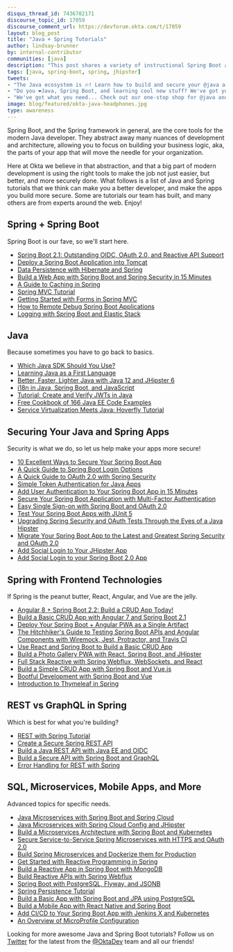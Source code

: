 ```yaml
---
disqus_thread_id: 7436782171
discourse_topic_id: 17059
discourse_comment_url: https://devforum.okta.com/t/17059
layout: blog_post
title: "Java + Spring Tutorials"
author: lindsay-brunner
by: internal-contributor
communities: [java]
description: "This post shares a variety of instructional Spring Boot and Java tutorials for the modern app developer."
tags: [java, spring-boot, spring, jhipster]
tweets:
- "The Java ecosystem is 🔥! Learn how to build and secure your @java and @springboot apps, add a frontend, or build microservices right here!"
- "Do you ❤️Java, Spring Boot, and learning cool new stuff? We've got you! Check out our round up of @java and @springboot tutorials covering topics like #microservices, app security, and REST vs @graphql."
- "We've got what you need... Check out our one-stop shop for @java and #springboot tutorials, covering topics like #frontend development with @angular and @reactjs, #microservices, and web security."
image: blog/featured/okta-java-headphones.jpg
type: awareness
---
```


Spring Boot, and the Spring framework in general, are the core tools for  the modern Java developer. They abstract away many nuances of development and architecture, allowing you to focus on building your business logic, aka, the parts of your app that will move the needle for your organization.

Here at Okta we believe in that abstraction, and that a big part of modern development is using the right tools to make the job not just easier, but better, and more securely done. What follows is a list of Java and Spring tutorials that we think can make you a better developer, and make the apps you build more secure. Some are tutorials our team has built, and many others are from experts around the web. Enjoy!

## Spring + Spring Boot

Spring Boot is our fave, so we'll start here.

* [Spring Boot 2.1: Outstanding OIDC, OAuth 2.0, and Reactive API Support](/blog/2018/11/26/spring-boot-2-dot-1-oidc-oauth2-reactive-apis)
* [Deploy a Spring Boot Application into Tomcat](/blog/2019/04/16/spring-boot-tomcat)
* [Data Persistence with Hibernate and Spring](/blog/2019/02/01/spring-hibernate-guide)
* [Build a Web App with Spring Boot and Spring Security in 15 Minutes](/blog/2018/09/26/build-a-spring-boot-webapp)
* [A Guide to Caching in Spring](https://www.baeldung.com/spring-cache-tutorial)
* [Spring MVC Tutorial](https://www.baeldung.com/spring-mvc-tutorial)
* [Getting Started with Forms in Spring MVC](https://www.baeldung.com/spring-mvc-form-tutorial)
* [How to Remote Debug Spring Boot Applications](https://rieckpil.de/howto-remote-debug-spring-boot-applications-intellij-idea-eclipse/)
* [Logging with Spring Boot and Elastic Stack](https://piotrminkowski.wordpress.com/2019/05/07/logging-with-spring-boot-and-elastic-stack/)

## Java

Because sometimes you have to go back to basics.

* [Which Java SDK Should You Use?](/blog/2019/01/16/which-java-sdk)
* [Learning Java as a First Language](/blog/2018/12/11/learning-java-first-language)
* [Better, Faster, Lighter Java with Java 12 and JHipster 6](/blog/2019/04/04/java-11-java-12-jhipster-oidc)
* [i18n in Java, Spring Boot, and JavaScript](/blog/2019/02/25/java-i18n-internationalization-localization)
* [Tutorial: Create and Verify JWTs in Java](/blog/2018/10/31/jwts-with-java)
* [Free Cookbook of 166 Java EE Code Examples](https://www.tomitribe.com/blog/free-cookbook-of-166-java-ee-code-examples/)
* [Service Virtualization Meets Java: Hoverfly Tutorial](https://www.infoq.com/articles/service-virtualization-hoverfly-java/)

## Securing Your Java and Spring Apps

Security is what we do, so let us help make your apps more secure!

* [10 Excellent Ways to Secure Your Spring Boot App](/blog/2018/07/30/10-ways-to-secure-spring-boot)
* [A Quick Guide to Spring Boot Login Options](/blog/2019/05/15/spring-boot-login-options)
* [A Quick Guide to OAuth 2.0 with Spring Security](/blog/2019/03/12/oauth2-spring-security-guide)
* [Simple Token Authentication for Java Apps](/blog/2018/10/16/token-auth-for-java)
* [Add User Authentication to Your Spring Boot App in 15 Minutes](/blog/2018/10/05/build-a-spring-boot-app-with-user-authentication)
* [Secure Your Spring Boot Application with Multi-Factor Authentication](/blog/2018/06/12/mfa-in-spring-boot)
* [Easy Single Sign-on with Spring Boot and OAuth 2.0](/blog/2019/05/02/spring-boot-single-sign-on-oauth-2)
* [Test Your Spring Boot Apps with JUnit 5](/blog/2019/03/28/test-java-spring-boot-junit5)
* [Upgrading Spring Security and OAuth Tests Through the Eyes of a Java Hipster](/blog/2019/04/15/testing-spring-security-oauth-with-junit)
* [Migrate Your Spring Boot App to the Latest and Greatest Spring Security and OAuth 2.0](/blog/2019/03/05/spring-boot-migration)
* [Add Social Login to Your JHipster App](/blog/2019/02/19/add-social-login-to-spring-boot)
* [Add Social Login to your Spring Boot 2.0 App](/blog/2018/07/24/social-spring-boot)

## Spring with Frontend Technologies

If Spring is the peanut butter, React, Angular, and Vue are the jelly.

* [Angular 8 + Spring Boot 2.2: Build a CRUD App Today!](/blog/2019/05/13/angular-8-spring-boot-2)
* [Build a Basic CRUD App with Angular 7 and Spring Boot 2.1](/blog/2018/08/22/basic-crud-angular-7-and-spring-boot-2)
* [Deploy Your Spring Boot + Angular PWA as a Single Artifact](/blog/2018/06/18/spring-boot-angular-auth-code-flow)
* [The Hitchhiker's Guide to Testing Spring Boot APIs and Angular Components with Wiremock, Jest, Protractor, and Travis CI](/blog/2018/05/02/testing-spring-boot-angular-components)
* [Use React and Spring Boot to Build a Basic CRUD App](/blog/2018/07/19/simple-crud-react-and-spring-boot)
* [Build a Photo Gallery PWA with React, Spring Boot, and JHipster](/blog/2018/06/25/react-spring-boot-photo-gallery-pwa)
* [Full Stack Reactive with Spring Webflux, WebSockets, and React](/blog/2018/09/25/spring-webflux-websockets-react)
* [Build a Simple CRUD App with Spring Boot and Vue.js](/blog/2018/11/20/build-crud-spring-and-vue)
* [Bootful Development with Spring Boot and Vue](/blog/2018/12/03/bootiful-spring-boot-java-vue-typescript)
* [Introduction to Thymeleaf in Spring](https://www.baeldung.com/thymeleaf-in-spring-mvc)

## REST vs GraphQL in Spring

Which is best for what you're building?

* [REST with Spring Tutorial](https://www.baeldung.com/rest-with-spring-series)
* [Create a Secure Spring REST API](/blog/2018/12/18/secure-spring-rest-api)
* [Build a Java REST API with Java EE and OIDC](/blog/2018/09/12/secure-java-ee-rest-api)
* [Build a Secure API with Spring Boot and GraphQL](/blog/2018/08/16/secure-api-spring-boot-graphql)
* [Error Handling for REST with Spring](https://www.baeldung.com/exception-handling-for-rest-with-spring)

## SQL, Microservices, Mobile Apps, and More

Advanced topics for specific needs.

* [Java Microservices with Spring Boot and Spring Cloud](/blog/2019/05/22/java-microservices-spring-boot-spring-cloud)
* [Java Microservices with Spring Cloud Config and JHipster](/blog/2019/05/23/java-microservices-spring-cloud-config)
* [Build a Microservices Architecture with Spring Boot and Kubernetes](/blog/2019/04/01/spring-boot-microservices-with-kubernetes)
* [Secure Service-to-Service Spring Microservices with HTTPS and OAuth 2.0](/blog/2019/03/07/spring-microservices-https-oauth2)
* [Build Spring Microservices and Dockerize them for Production](/blog/2019/02/28/spring-microservices-docker)
* [Get Started with Reactive Programming in Spring](/blog/2018/09/21/reactive-programming-with-spring)
* [Build a Reactive App in Spring Boot with MongoDB](/blog/2019/02/21/reactive-with-spring-boot-mongodb)
* [Build Reactive APIs with Spring Webflux](/blog/2018/09/24/reactive-apis-with-spring-webflux)
* [Spring Boot with PostgreSQL, Flyway, and JSONB](/blog/2019/02/20/spring-boot-with-postgresql-flyway-jsonb)
* [Spring Persistence Tutorial](https://www.baeldung.com/persistence-with-spring-series)
* [Build a Basic App with Spring Boot and JPA using PostgreSQL](/blog/2018/12/13/build-basic-app-spring-boot-jpa)
* [Build a Mobile App with React Native and Spring Boot](/blog/2018/10/10/react-native-spring-boot-mobile-app)
* [Add CI/CD to Your Spring Boot App with Jenkins X and Kubernetes](/blog/2018/07/11/ci-cd-spring-boot-jenkins-x-kubernetes)
* [An Overview of MicroProfile Configuration](https://www.tomitribe.com/blog/an-overview-of-microprofile-configuration/)

Looking for more awesome Java and Spring Boot tutorials? Follow us on [Twitter](https://twitter.com/oktadev) for the latest from the [@OktaDev](https://twitter.com/oktadev) team and all our friends!
